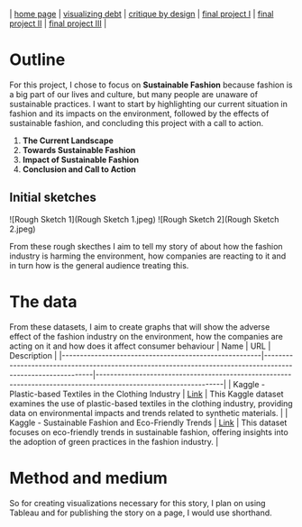 | [home page](https://raslan2000.github.io/My-Portfolio/) | [visualizing debt](https://raslan2000.github.io/My-Portfolio/visualizing-government-debt) | [critique by design](https://raslan2000.github.io/My-Portfolio/critique-by-design) | [final project I](https://raslan2000.github.io/My-Portfolio/final-project-part-one) | [final project II]() | [final project III]() |



# Outline
For this project, I chose to focus on **Sustainable Fashion** because fashion is a big part of our lives and culture, but many people are unaware of sustainable practices. I want to start by highlighting our current situation in fashion and its impacts on the environment, followed by the effects of sustainable fashion, and concluding this project with a call to action.

1. **The Current Landscape**
2. **Towards Sustainable Fashion**
3. **Impact of Sustainable Fashion**
4. **Conclusion and Call to Action**

## Initial sketches
![Rough Sketch 1](Rough Sketch 1.jpeg)
![Rough Sketch 2](Rough Sketch 2.jpeg)

From these rough skecthes I aim to tell my story of about how the fashion industry is harming the environment, how companies are reacting to it and in turn how is the general audience treating this.
# The data
From these datasets, I aim to create graphs that will show the adverse effect of the fashion industry on the environment, how the companies are acting on it and how does it affect consumer behaviour
| Name                                                  | URL                                                                                                         | Description                                                                                                     |
|-------------------------------------------------------|-------------------------------------------------------------------------------------------------------------|-----------------------------------------------------------------------------------------------------------------|
| Kaggle - Plastic-based Textiles in the Clothing Industry | [Link](https://www.kaggle.com/datasets/purohitgaurav/plastic-based-textiles-in-clothing-industry) | This Kaggle dataset examines the use of plastic-based textiles in the clothing industry, providing data on environmental impacts and trends related to synthetic materials. |
| Kaggle - Sustainable Fashion and Eco-Friendly Trends    | [Link](https://www.kaggle.com/datasets/waqi786/sustainable-fashion-eco-friendly-trends)                 | This dataset focuses on eco-friendly trends in sustainable fashion, offering insights into the adoption of green practices in the fashion industry.                        |




# Method and medium
So for creating visualizations necessary for this story, I plan on using Tableau and for publishing the story on a page, I would use shorthand.
